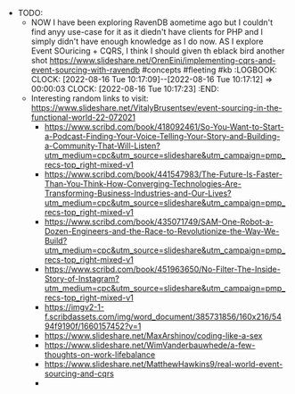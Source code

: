 - TODO:
	- NOW I have been exploring RavenDB aometime ago but I couldn't find anyy use-case for it as it diedn't have clients for PHP and I simply didn't have enough knowledge as I do now. AS I explore Event SOuricing + CQRS, I think I should given th eblack bird another shot https://www.slideshare.net/OrenEini/implementing-cqrs-and-event-sourcing-with-ravendb #concepts #fleeting #kb
	  :LOGBOOK:
	  CLOCK: [2022-08-16 Tue 10:17:09]--[2022-08-16 Tue 10:17:12] =>  00:00:03
	  CLOCK: [2022-08-16 Tue 10:17:23]
	  :END:
	- Interesting random links to visit: https://www.slideshare.net/VitalyBrusentsev/event-sourcing-in-the-functional-world-22-072021
		- https://www.scribd.com/book/418092461/So-You-Want-to-Start-a-Podcast-Finding-Your-Voice-Telling-Your-Story-and-Building-a-Community-That-Will-Listen?utm_medium=cpc&utm_source=slideshare&utm_campaign=pmp_recs-top_right-mixed-v1
		- https://www.scribd.com/book/441547983/The-Future-Is-Faster-Than-You-Think-How-Converging-Technologies-Are-Transforming-Business-Industries-and-Our-Lives?utm_medium=cpc&utm_source=slideshare&utm_campaign=pmp_recs-top_right-mixed-v1
		- https://www.scribd.com/book/435071749/SAM-One-Robot-a-Dozen-Engineers-and-the-Race-to-Revolutionize-the-Way-We-Build?utm_medium=cpc&utm_source=slideshare&utm_campaign=pmp_recs-top_right-mixed-v1
		- https://www.scribd.com/book/451963650/No-Filter-The-Inside-Story-of-Instagram?utm_medium=cpc&utm_source=slideshare&utm_campaign=pmp_recs-top_right-mixed-v1
		- https://imgv2-1-f.scribdassets.com/img/word_document/385731856/160x216/5494f9190f/1660157452?v=1
		- https://www.slideshare.net/MaxArshinov/coding-like-a-sex
		- https://www.slideshare.net/WimVanderbauwhede/a-few-thoughts-on-work-lifebalance
		- https://www.slideshare.net/MatthewHawkins9/real-world-event-sourcing-and-cqrs
		-
